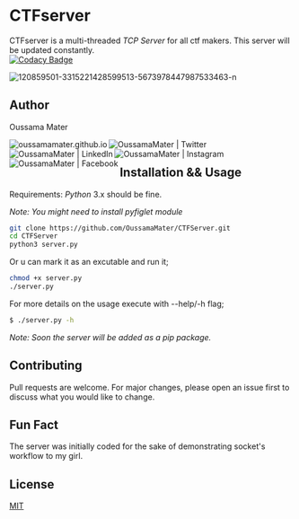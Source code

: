 # CTFserver

CTFserver is a multi-threaded _TCP Server_ for all ctf makers.
This server will be updated constantly.
<br />
[![Codacy Badge](https://app.codacy.com/project/badge/Grade/9f1b0d2bdc0b43a78ddfacd0e7d7d079)](https://www.codacy.com/gh/OussamaMater/CTFServer/dashboard?utm_source=github.com&utm_medium=referral&utm_content=OussamaMater/CTFServer&utm_campaign=Badge_Grade)

<img src="https://i.ibb.co/VBCQNwT/120859501-3315221428599513-5673978447987533463-n.png" alt="120859501-3315221428599513-5673978447987533463-n" border="0">

## Author

Oussama Mater

[<img align="left" alt="oussamamater.github.io" src="https://img.icons8.com/color/48/000000/geography.png" />][website]
[<img align="left" alt="OussamaMater | Twitter" src="https://img.icons8.com/color/48/000000/twitter.png" />][twitter]
[<img align="left" alt="OussamaMater | LinkedIn" src="https://img.icons8.com/color/48/000000/linkedin.png" />][linkedin]
[<img align="left" alt="OussamaMater | Instagram" src="https://img.icons8.com/color/48/000000/instagram-new.png" />][instagram]
[<img align="left" alt="OussamaMater | Facebook" src="https://img.icons8.com/color/48/000000/facebook-new.png" />][facebook]

<br />

## Installation && Usage

Requirements: _Python_ 3.x should be fine.

_Note: You might need to install pyfiglet module_

```bash
git clone https://github.com/OussamaMater/CTFServer.git
cd CTFServer
python3 server.py
```

Or u can mark it as an excutable and run it;

```bash
chmod +x server.py
./server.py
```

For more details on the usage execute with --help/-h flag;

```bash
$ ./server.py -h
```

_Note: Soon the server will be added as a pip package._

## Contributing

Pull requests are welcome. For major changes, please open an issue first to discuss what you would like to change.

## Fun Fact

The server was initially coded for the sake of demonstrating socket's workflow to my girl.

## License

[MIT](https://choosealicense.com/licenses/mit/)

<br />

[website]: https://oussamamater.github.io
[twitter]: https://twitter.com/OussamaMater
[instagram]: https://www.instagram.com/oussama_ma09/
[linkedin]: https://www.linkedin.com/in/oussama-mater-154465198/
[facebook]: https://www.facebook.com/oussama.mater.3/
